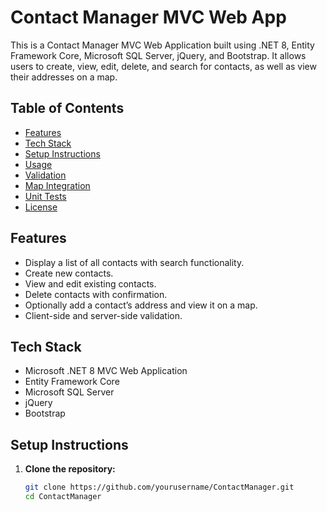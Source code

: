 # Contact Manager MVC Web App

This is a Contact Manager MVC Web Application built using .NET 8, Entity Framework Core, Microsoft SQL Server, jQuery, and Bootstrap. It allows users to create, view, edit, delete, and search for contacts, as well as view their addresses on a map.

## Table of Contents

- [Features](#features)
- [Tech Stack](#tech-stack)
- [Setup Instructions](#setup-instructions)
- [Usage](#usage)
- [Validation](#validation)
- [Map Integration](#map-integration)
- [Unit Tests](#unit-tests)
- [License](#license)

## Features

- Display a list of all contacts with search functionality.
- Create new contacts.
- View and edit existing contacts.
- Delete contacts with confirmation.
- Optionally add a contact’s address and view it on a map.
- Client-side and server-side validation.

## Tech Stack

- Microsoft .NET 8 MVC Web Application
- Entity Framework Core
- Microsoft SQL Server
- jQuery
- Bootstrap

## Setup Instructions

1. **Clone the repository:**

   ```sh
   git clone https://github.com/yourusername/ContactManager.git
   cd ContactManager
